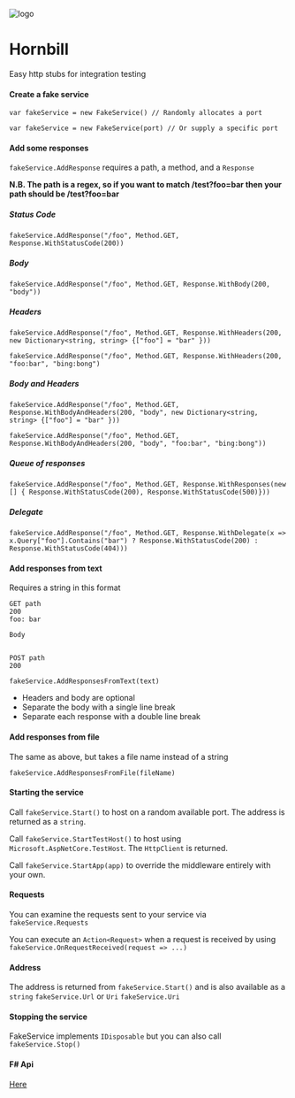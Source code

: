 ![logo](https://raw.githubusercontent.com/TinyBlueRobots/Hornbill/master/logo.gif)
# Hornbill

Easy http stubs for integration testing

#### Create a fake service

`var fakeService = new FakeService() // Randomly allocates a port`

`var fakeService = new FakeService(port) // Or supply a specific port`

#### Add some responses

`fakeService.AddResponse` requires a path, a method, and a `Response`

**N.B. The path is a regex, so if you want to match /test?foo=bar then your path should be /test\?foo=bar**

##### Status Code

`fakeService.AddResponse("/foo", Method.GET, Response.WithStatusCode(200))`

##### Body

`fakeService.AddResponse("/foo", Method.GET, Response.WithBody(200, "body"))`

##### Headers

`fakeService.AddResponse("/foo", Method.GET, Response.WithHeaders(200, new Dictionary<string, string> {["foo"] = "bar" }))`

`fakeService.AddResponse("/foo", Method.GET, Response.WithHeaders(200, "foo:bar", "bing:bong")`

##### Body and Headers

`fakeService.AddResponse("/foo", Method.GET, Response.WithBodyAndHeaders(200, "body", new Dictionary<string, string> {["foo"] = "bar" }))`

`fakeService.AddResponse("/foo", Method.GET, Response.WithBodyAndHeaders(200, "body", "foo:bar", "bing:bong"))`

##### Queue of responses

`fakeService.AddResponse("/foo", Method.GET, Response.WithResponses(new [] { Response.WithStatusCode(200), Response.WithStatusCode(500)}))`

##### Delegate

`fakeService.AddResponse("/foo", Method.GET, Response.WithDelegate(x => x.Query["foo"].Contains("bar") ? Response.WithStatusCode(200) : Response.WithStatusCode(404)))`

#### Add responses from text

Requires a string in this format
```
GET path
200
foo: bar

Body


POST path
200
```

`fakeService.AddResponsesFromText(text)`

* Headers and body are optional
* Separate the body with a single line break
* Separate each response with a double line break

#### Add responses from file

The same as above, but takes a file name instead of a string

`fakeService.AddResponsesFromFile(fileName)`

#### Starting the service

Call `fakeService.Start()` to host on a random available port. The address is returned as a `string`.

Call `fakeService.StartTestHost()` to host using `Microsoft.AspNetCore.TestHost`. The `HttpClient` is returned.

Call `fakeService.StartApp(app)` to override the middleware entirely with your own.

#### Requests

You can examine the requests sent to your service via `fakeService.Requests`

You can execute an `Action<Request>` when a request is received by using `fakeService.OnRequestReceived(request => ...)`

#### Address

The address is returned from `fakeService.Start()` and is also available as a `string` `fakeService.Url` or `Uri` `fakeService.Uri`

#### Stopping the service

FakeService implements `IDisposable` but you can also call `fakeService.Stop()`

#### F# Api

[Here](https://github.com/TinyBlueRobots/Hornbill/blob/master/src/Hornbill/FSharp.fs)
